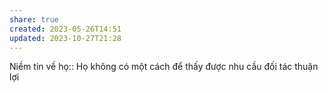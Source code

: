 ```yaml
---
share: true
created: 2023-05-26T14:51
updated: 2023-10-27T21:28
---
```


Niềm tin về họ:: Họ không có một cách để thấy được nhu cầu đối tác thuận lợi
